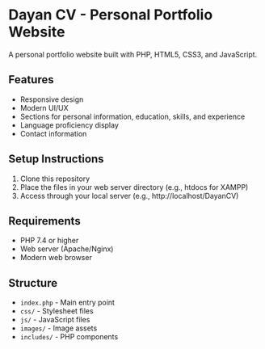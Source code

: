 # Dayan CV - Personal Portfolio Website

A personal portfolio website built with PHP, HTML5, CSS3, and JavaScript.

## Features
- Responsive design
- Modern UI/UX
- Sections for personal information, education, skills, and experience
- Language proficiency display
- Contact information

## Setup Instructions
1. Clone this repository
2. Place the files in your web server directory (e.g., htdocs for XAMPP)
3. Access through your local server (e.g., http://localhost/DayanCV)

## Requirements
- PHP 7.4 or higher
- Web server (Apache/Nginx)
- Modern web browser

## Structure
- `index.php` - Main entry point
- `css/` - Stylesheet files
- `js/` - JavaScript files
- `images/` - Image assets
- `includes/` - PHP components 